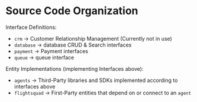 # Source Code Organization

Interface Definitions:

-   `crm` -> Customer Relationship Management (Currently not in use)
-   `database` -> database CRUD & Search interfaces
-   `payment` -> Payment interfaces
-   `queue` -> queue interface

Entity Implementations (implementing Interfaces above):

-   `agents` -> Third-Party libraries and SDKs implemented according to interfaces above
-   `flightsquad` -> First-Party entities that depend on or connect to an `agent`
